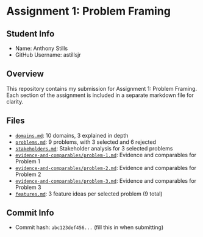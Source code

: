 # Assignment 1: Problem Framing

## Student Info
- Name: Anthony Stills
- GitHub Username: astillsjr

## Overview
This repository contains my submission for Assignment 1: Problem Framing. Each section of the assignment is included in a separate markdown file for clarity.

## Files
- [`domains.md`](domains.md): 10 domains, 3 explained in depth
- [`problems.md`](problems.md): 9 problems, with 3 selected and 6 rejected
- [`stakeholders.md`](stakeholders.md): Stakeholder analysis for 3 selected problems
- [`evidence-and-comparables/problem-1.md`](evidence-and-comparables/problem-1.md): Evidence and comparables for Problem 1
- [`evidence-and-comparables/problem-2.md`](evidence-and-comparables/problem-2.md): Evidence and comparables for Problem 2
- [`evidence-and-comparables/problem-3.md`](evidence-and-comparables/problem-3.md): Evidence and comparables for Problem 3
- [`features.md`](features.md): 3 feature ideas per selected problem (9 total)

## Commit Info
- Commit hash: `abc123def456...` (fill this in when submitting)